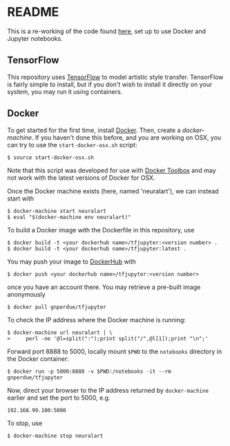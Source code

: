 # README

This is a re-working of the code found [here](https://github.com/ckmarkoh/neuralart_tensorflow), set up to use Docker and Jupyter notebooks.

## TensorFlow

This repository uses [TensorFlow](https://www.tensorflow.org) to model artistic
style transfer. TensorFlow is fairly simple to install, but if you don't wish
to install it directly on your system, you may run it using containers.

## Docker

To get started for the first time, install [Docker](https://www.docker.com).
Then, create a _docker-machine_. If you haven't done this before, and you are
working on OSX, you can try to use the `start-docker-osx.sh` script:

    $ source start-docker-osx.sh

Note that this script was developed for use with
[Docker Toolbox](https://www.docker.com/products/docker-toolbox) and may not
work with the latest versions of Docker for OSX.

Once the Docker machine exists (here, named 'neuralart'), we can instead start
with

    $ docker-machine start neuralart
    $ eval "$(docker-machine env neuralart)"

To build a Docker image with the Dockerfile in this repository, use

    $ docker build -t <your dockerhub name>/tfjupyter:<version number> .
    $ docker build -t <your dockerhub name>/tfjupyter:latest .

You may push your image to [DockerHub](https://hub.docker.com) with

    $ docker push <your dockerhub name>/tfjupyter:<version number>

once you have an account there. You may retrieve a pre-built image 
anonymously

    $ docker pull gnperdue/tfjupyter

To check the IP address where the Docker machine is running:

    $ docker-machine url neuralart | \
    >     perl -ne '@l=split(":");print split("/",@l[1]);print "\n";'

Forward port 8888 to 5000, locally mount `$PWD` to the `notebooks` directory
in the Docker container:

    $ docker run -p 5000:8888 -v $PWD:/notebooks -it --rm gnperdue/tfjupyter

Now, direct your browser to the IP address returned by `docker-machine` earlier
and set the port to 5000, e.g.

    192.168.99.100:5000

To stop, use

    $ docker-machine stop neuralart
